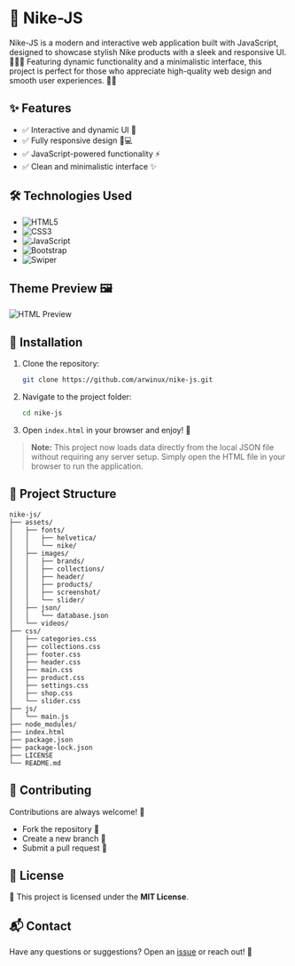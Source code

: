 # 👟 Nike-JS

Nike-JS is a modern and interactive web application built with JavaScript, designed to showcase stylish Nike products with a sleek and responsive UI. 🏀👕👟 Featuring dynamic functionality and a minimalistic interface, this project is perfect for those who appreciate high-quality web design and smooth user experiences. 🚀✨

## ✨ Features

- ✅ Interactive and dynamic UI 🎨
- ✅ Fully responsive design 📱💻
- ✅ JavaScript-powered functionality ⚡
- ✅ Clean and minimalistic interface ✨

## 🛠️ Technologies Used

- ![HTML5](https://img.shields.io/badge/HTML5-E34F26?style=for-the-badge&logo=html5&logoColor=white)
- ![CSS3](https://img.shields.io/badge/CSS3-1572B6?style=for-the-badge&logo=css3&logoColor=white)
- ![JavaScript](https://img.shields.io/badge/JavaScript-F7DF1E?style=for-the-badge&logo=javascript&logoColor=black)
- ![Bootstrap](https://img.shields.io/badge/Bootstrap-563D7C?style=for-the-badge&logo=bootstrap&logoColor=white)
- ![Swiper](https://img.shields.io/badge/Swiper-6332F6?style=for-the-badge&logo=swiper&logoColor=white)

## Theme Preview 🖼️

![HTML Preview](./design/preview.png)

## 🚀 Installation

1. Clone the repository:
   ```sh
   git clone https://github.com/arwinux/nike-js.git
   ```
2. Navigate to the project folder:
   ```sh
   cd nike-js
   ```
3. Open `index.html` in your browser and enjoy! 🎉

> **Note:** This project now loads data directly from the local JSON file without requiring any server setup. Simply open the HTML file in your browser to run the application.

## 📌 Project Structure

```
nike-js/
├── assets/
│   ├── fonts/
│   │   ├── helvetica/
│   │   └── nike/
│   ├── images/
│   │   ├── brands/
│   │   ├── collections/
│   │   ├── header/
│   │   ├── products/
│   │   ├── screenshot/
│   │   └── slider/
│   ├── json/
│   │   └── database.json
│   └── videos/
├── css/
│   ├── categories.css
│   ├── collections.css
│   ├── footer.css
│   ├── header.css
│   ├── main.css
│   ├── product.css
│   ├── settings.css
│   ├── shop.css
│   └── slider.css
├── js/
│   └── main.js
├── node_modules/
├── index.html
├── package.json
├── package-lock.json
├── LICENSE
└── README.md
```

## 🤝 Contributing

Contributions are always welcome! 🚀

- Fork the repository 🍴
- Create a new branch 🌿
- Submit a pull request 📩

## 📜 License

📝 This project is licensed under the **MIT License**.

## 📬 Contact

Have any questions or suggestions? Open an [issue](https://github.com/arwinux/nike-js/issues) or reach out! 💬
